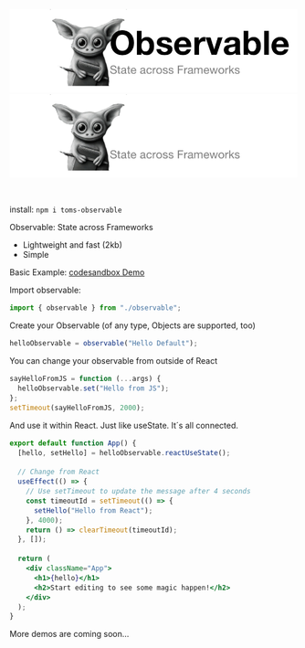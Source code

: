 ![Observable (light mode)](./img/observable-header-light.png#gh-light-mode-only)
![Observable (dark mode)](./img/observable-header-dark.png#gh-dark-mode-only)

<br>

install: `npm i toms-observable`

Observable: State across Frameworks

- Lightweight and fast (2kb)
- Simple

Basic Example: [codesandbox Demo](https://codesandbox.io/p/sandbox/broken-dust-dd33md)

Import observable:
```jsx
import { observable } from "./observable";
```
Create your Observable (of any type, Objects are supported, too)
```jsx
helloObservable = observable("Hello Default");
```
You can change your observable from outside of React
```jsx
sayHelloFromJS = function (...args) {
  helloObservable.set("Hello from JS");
};
setTimeout(sayHelloFromJS, 2000);
```
And use it within React. Just like useState. It´s all connected.
```jsx
export default function App() {
  [hello, setHello] = helloObservable.reactUseState();
  
  // Change from React
  useEffect(() => {
    // Use setTimeout to update the message after 4 seconds
    const timeoutId = setTimeout(() => {
      setHello("Hello from React");
    }, 4000);
    return () => clearTimeout(timeoutId);
  }, []);

  return (
    <div className="App">
      <h1>{hello}</h1>
      <h2>Start editing to see some magic happen!</h2>
    </div>
  );
}
```

More demos are coming soon...
